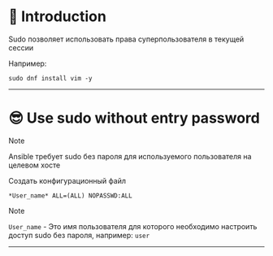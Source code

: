 # 📖 Introduction

Sudo позволяет использовать права суперпользователя в текущей сессии

Например:

```shell
sudo dnf install vim -y
```

---

# 😎 Use sudo without entry password

>[!NOTE]
> Ansible требует sudo без пароля для используемого пользователя на целевом хосте

Создать конфигурационный файл

```text title=/etc/sudoers.d/*User_name*
*User_name* ALL=(ALL) NOPASSWD:ALL
```

> [!NOTE] 
> `User_name` - Это имя пользователя для которого необходимо настроить доступ sudo без пароля, например: `user`

---
